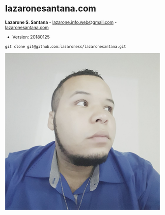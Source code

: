 # lazaronesantana.com

**Lazarone S. Santana** - <lazarone.info.web@gmail.com> - [lazaronesantana.com](http://lazaronesantana.com)

* Version: 20180125

```
git clone git@github.com:lazaroness/lazaronesantana.git
```

[![Lazarone S. Santana](./image/photo.jpg)](http://lazaronesantana.com)
